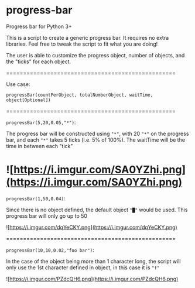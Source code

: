 # progress-bar
Progress bar for Python 3+

This is a script to create a generic progress bar. It requires no extra libraries. Feel free to tweak the script to fit what you are doing!

The user is able to customize the progress object, number of objects, and the "ticks" for each object.

==================================================

Use case:

`progressBar(countPerObject, totalNumberObject, waitTime, object[Optional])`

==================================================

`progressBar(5,20,0.05,"*")`:

The progress bar will be constructed using `"*"`, with 20 `"*"` on the progress bar, and each `"*"` takes 5 ticks (i.e. 5% of 100%). The waitTime will be the time in between each "tick"

![https://i.imgur.com/SA0YZhi.png](https://i.imgur.com/SA0YZhi.png)
==================================================

`progressBar(1,50,0.04)`:

Since there is no object defined, the default object `"█"` would be used. This progress bar will only go up to 50

![https://i.imgur.com/dqYeCKY.png](https://i.imgur.com/dqYeCKY.png)

==================================================

`progressBar(10,10,0.02,"foo bar")`:

In the case of the object being more than 1 character long, the script will only use the 1st character defined in object, in this case it is `"f"`

![https://i.imgur.com/PZdcQH6.png](https://i.imgur.com/PZdcQH6.png)
